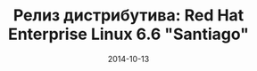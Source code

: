 ---
layout: post
title: "Релиз дистрибутива: Red Hat Enterprise Linux 6.6 \"Santiago\""
date: 2014-10-13   
---